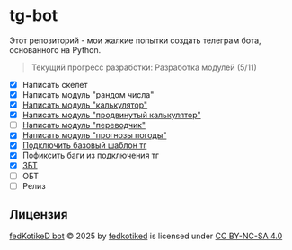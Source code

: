 # tg-bot
Этот репозиторий - мои жалкие попытки создать телеграм бота, основанного на Python.
> Текущий прогресс разработки: Разработка модулей (5/11)
- [X] Написать скелет
- [X] Написать модуль "рандом числа"
- [X] [Написать модуль "калькулятор"](https://github.com/fedKotikeD/tg-bot/issues/8)
- [X] [Написать модуль "продвинутый калькулятор"](https://github.com/fedKotikeD/tg-bot/issues/8)
- [ ] [Написать модуль "переводчик"](https://github.com/fedKotikeD/tg-bot/issues/2)
- [X] [Написать модуль "прогнозы погоды"](https://github.com/fedKotikeD/tg-bot/issues/1)
- [X] [Подключить базовый шаблон тг](https://github.com/fedKotikeD/tg-bot/issues/3)
- [X] Пофиксить баги из подключения тг
- [X] [ЗБТ](https://github.com/fedKotikeD/tg-bot/milestone/1)
- [ ] ОБТ
- [ ] Релиз

## Лицензия
[fedKotikeD bot](https://github.com/fedKotikeD/tg-bot) © 2025 by [fedkotiked](https://github.com/fedKotikeD/) is licensed under [CC BY-NC-SA 4.0](https://creativecommons.org/licenses/by-nc-sa/4.0/?ref=chooser-v1)
